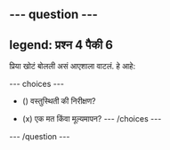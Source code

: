 --- question ---
---
legend: प्रश्न 4 पैकी 6
---

प्रिया खोटं बोलली असं आएशाला वाटलं. हे आहे:

--- choices ---
- () वस्तुस्थिती की निरीक्षण?

- (x) एक मत किंवा मूल्यमापन? --- /choices ---

--- /question ---
